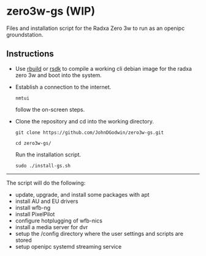 # zero3w-gs (WIP)

Files and installation script for the Radxa Zero 3w to run as an openipc groundstation.

<h2>Instructions</h2>

* Use [rbuild](https://github.com/radxa-repo/rbuild) or [rsdk](https://github.com/RadxaOS-SDK/rsdk) to compile a working cli debian image for the radxa zero 3w and boot into the system.

* Establish a connection to  the internet.

  `nmtui`

  follow the on-screen steps. 


* Clone the repository and cd into the working directory.

  `git clone https://github.com/JohnDGodwin/zero3w-gs.git`

  `cd zero3w-gs/`

  Run the installation script.

  `sudo ./install-gs.sh`


***

The script will do the following:

* update, upgrade, and install some packages with apt
* install AU and EU drivers
* install wfb-ng
* install PixelPilot
* configure hotplugging of wfb-nics
* install a media server for dvr
* setup the /config directory where the user settings and scripts are stored
* setup openipc systemd streaming service
